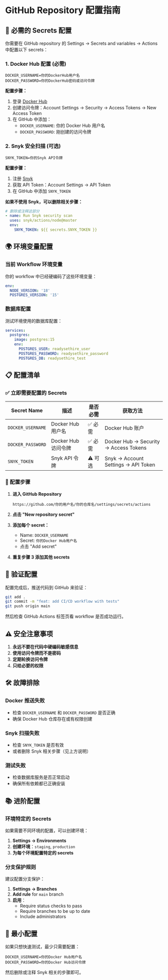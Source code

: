 # GitHub Repository 配置指南

## 🔐 必需的 Secrets 配置

你需要在 GitHub repository 的 Settings → Secrets and variables → Actions 中配置以下 secrets：

### 1. **Docker Hub 配置** (必需)
```
DOCKER_USERNAME=你的DockerHub用户名
DOCKER_PASSWORD=你的DockerHub密码或访问令牌
```

**配置步骤：**
1. 登录 [Docker Hub](https://hub.docker.com/)
2. 创建访问令牌：Account Settings → Security → Access Tokens → New Access Token
3. 在 GitHub 中添加：
   - `DOCKER_USERNAME`: 你的 Docker Hub 用户名
   - `DOCKER_PASSWORD`: 刚创建的访问令牌

### 2. **Snyk 安全扫描** (可选)
```
SNYK_TOKEN=你的Snyk API令牌
```

**配置步骤：**
1. 注册 [Snyk](https://snyk.io/)
2. 获取 API Token：Account Settings → API Token
3. 在 GitHub 中添加 `SNYK_TOKEN`

**如果不使用 Snyk，可以删除相关步骤：**
```yaml
# 删除或注释这部分
- name: Run Snyk security scan
  uses: snyk/actions/node@master
  env:
    SNYK_TOKEN: ${{ secrets.SNYK_TOKEN }}
```

## 🌍 环境变量配置

### 当前 Workflow 环境变量
你的 workflow 中已经硬编码了这些环境变量：
```yaml
env:
  NODE_VERSION: '18'
  POSTGRES_VERSION: '15'
```

### 数据库配置
测试环境使用的数据库配置：
```yaml
services:
  postgres:
    image: postgres:15
    env:
      POSTGRES_USER: readysethire_user
      POSTGRES_PASSWORD: readysethire_password
      POSTGRES_DB: readysethire_test
```

## 📋 配置清单

### ✅ 立即需要配置的 Secrets

| Secret Name | 描述 | 是否必需 | 获取方法 |
|-------------|------|----------|----------|
| `DOCKER_USERNAME` | Docker Hub 用户名 | ✅ 必需 | Docker Hub 账户 |
| `DOCKER_PASSWORD` | Docker Hub 访问令牌 | ✅ 必需 | Docker Hub → Security → Access Tokens |
| `SNYK_TOKEN` | Snyk API 令牌 | ⚠️ 可选 | Snyk → Account Settings → API Token |

### 🔧 配置步骤

1. **进入 GitHub Repository**
   ```
   https://github.com/你的用户名/你的仓库名/settings/secrets/actions
   ```

2. **点击 "New repository secret"**

3. **添加每个 secret：**
   - Name: `DOCKER_USERNAME`
   - Secret: `你的Docker Hub用户名`
   - 点击 "Add secret"

4. **重复步骤 3 添加其他 secrets**

## 🚀 验证配置

配置完成后，推送代码到 GitHub 来验证：

```bash
git add .
git commit -m "feat: add CI/CD workflow with tests"
git push origin main
```

然后检查 GitHub Actions 标签页看 workflow 是否成功运行。

## ⚠️ 安全注意事项

1. **永远不要在代码中硬编码敏感信息**
2. **使用访问令牌而不是密码**
3. **定期轮换访问令牌**
4. **只给必要的权限**

## 🛠️ 故障排除

### Docker 推送失败
- 检查 `DOCKER_USERNAME` 和 `DOCKER_PASSWORD` 是否正确
- 确保 Docker Hub 仓库存在或有权限创建

### Snyk 扫描失败
- 检查 `SNYK_TOKEN` 是否有效
- 或者删除 Snyk 相关步骤（见上方说明）

### 测试失败
- 检查数据库服务是否正常启动
- 确保所有依赖都已正确安装

## 📚 进阶配置

### 环境特定的 Secrets
如果需要不同环境的配置，可以创建环境：

1. **Settings → Environments**
2. **创建环境**：`staging`, `production`
3. **为每个环境配置特定的 secrets**

### 分支保护规则
建议配置分支保护：
1. **Settings → Branches**
2. **Add rule** for `main` branch
3. **启用**：
   - Require status checks to pass
   - Require branches to be up to date
   - Include administrators

## 🎯 最小配置

如果只想快速测试，最少只需要配置：
```
DOCKER_USERNAME=你的Docker Hub用户名
DOCKER_PASSWORD=你的Docker Hub访问令牌
```

然后删除或注释 Snyk 相关的步骤即可。
